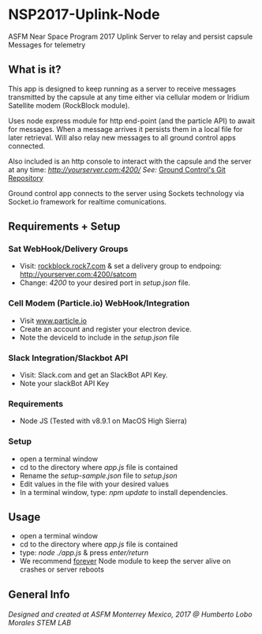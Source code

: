 # NSP2017-Uplink-Node
ASFM Near Space Program 2017
Uplink Server to relay and persist capsule Messages for telemetry

## What is it?
This app is designed to keep running as a server to receive messages transmitted by the capsule at any time either via cellular modem or Iridium Satellite modem (RockBlock module).

Uses node express module for http end-point (and the particle API) to await for messages.
When a message arrives it persists them in a local file for later retrieval.
Will also relay new messages to all ground control apps connected.

Also included is an http console to interact with the capsule and the server at any time: *http://yourserver.com:4200/*
*See:* [Ground Control's Git Repository](https://github.com/ASFM-HLM-STEMLAB/NSP2017-GroundControl-iOS) 

Ground control app connects to the server using Sockets technology via Socket.io framework for realtime comunications.


## Requirements + Setup

### Sat WebHook/Delivery Groups
- Visit: [rockblock.rock7.com](https://rockblock.rock7.com) & set a delivery group to endpoing: http://yourserver.com:4200/satcom
- Change: *4200* to your desired port in *setup.json* file.

### Cell Modem (Particle.io) WebHook/Integration
- Visit www.particle.io 
- Create an account and register your electron device. 
- Note the deviceId to include in the *setup.json* file

### Slack Integration/Slackbot API
- Visit: Slack.com and get an SlackBot API Key.
- Note your slackBot API Key

### Requirements
- Node JS (Tested with v8.9.1 on MacOS High Sierra)

### Setup
- open a terminal window
- cd to the directory where *app.js* file is contained
- Rename the *setup-sample.json* file to *setup.json*
- Edit values in the file with your desired values
- In a terminal window, type: *npm update* to install dependencies.

## Usage
- open a terminal window
- cd to the directory where *app.js* file is contained
- type: *node ./app.js* & press *enter/return*
- We recommend [forever](https://github.com/foreverjs/forever) Node module to keep the server alive on crashes or server reboots

## General Info
###### Designed and created at ASFM Monterrey Mexico, 2017 @ Humberto Lobo Morales STEM LAB

